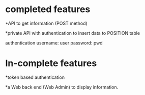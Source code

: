 # completed features

*API to get information (POST method) 

*private API with authentication to insert data to POSITION table

authentication
username: user
password: pwd

# In-complete features

*token based authentication

*a Web back end (Web Admin) to display information.
